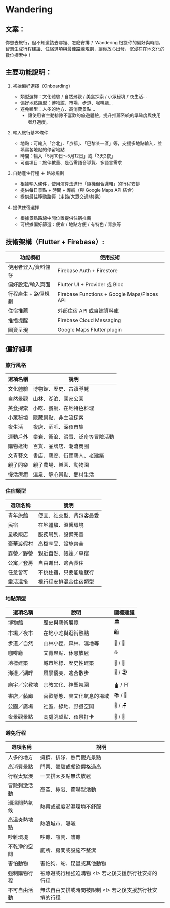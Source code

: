 # Wandering
## 文案：
你想去旅行，但不知道該去哪裡、怎麼安排？
Wandering 根據你的偏好與時間，智慧生成行程建議、住宿選項與最佳路線規劃，讓你放心出發，沉浸在在地文化的數位探索中！

## 主要功能說明：
1. 初始偏好選擇（Onboarding）
    * 類型選擇：文化體驗 / 自然景觀 / 美食探索 / 小眾秘境 / 夜生活...
    * 偏好地點類型：博物館、市場、步道、咖啡廳...
    * 避免類型：人多的地方、高消費景點...
        * 讓使用者主動排除不喜歡的旅遊體驗，提升推薦系統的準確度與使用者舒適度。
2. 輸入旅行基本條件
    * 地點：可輸入「台北」、「京都」、「巴黎某一區」等，支援多地點輸入，並填寫各地點的停留地點
    * 時間：輸入「5月10日～5月12日」或「3天2夜」
    * 可選項目：旅伴數量、是否需語音導覽、多語言需求

3. 自動產生行程 ＋ 路線規劃
    * 根據輸入條件，使用演算法進行「隨機但合邏輯」的行程安排
    * 提供每日景點 + 時間 + 導航（與 Google Maps API 結合）
    * 提供最佳移動路徑（走路/大眾交通/共乘）

4. 提供住宿選擇
    * 根據景點路線中間位置提供住宿推薦
    * 可根據偏好篩選：便宜 / 地點方便 / 有特色 / 青旅等

## 技術架構（Flutter + Firebase）:

| 功能模組        | 使用技術                                        |
| ----------- | ------------------------------------------- |
| 使用者登入/資料儲存  | Firebase Auth + Firestore                   |
| 偏好設定/輸入頁面   | Flutter UI + Provider 或 Bloc                |
| 行程產生 + 路徑規劃 | Firebase Functions + Google Maps/Places API |
| 住宿推薦        | 外部住宿 API 或自建資料庫                             |
| 推播提醒        | Firebase Cloud Messaging                    |
| 圖資呈現        | Google Maps Flutter plugin                  |


## 偏好細項
### 旅行風格

| 選項名稱 | 說明 |
| ----------- | ------------------- |
| 文化體驗 | 博物館、歷史、古蹟導覽 |
| 自然景觀 | 山林、湖泊、國家公園 |
| 美食探索 | 小吃、餐廳、在地特色料理 |
| 小眾秘境 | 隱藏景點、非主流探索 |
| 夜生活 | 夜店、酒吧、深夜市集 |
| 運動戶外 | 攀岩、衝浪、滑雪、泛舟等冒險活動 |
| 購物逛街 | 百貨、品牌店、潮流商圈 |
| 文青藝文 | 書店、藝廊、街頭藝人、老建築 |
| 親子同樂 | 親子農場、樂園、動物園 |
| 慢活療癒 | 溫泉、靜心景點、鄉村生活 |

### 住宿類型

| 選項名稱  | 說明           |
| ----- | ------------ |
| 青年旅館  | 便宜、社交型、背包客最愛 |
| 民宿    | 在地體驗、溫馨環境    |
| 星級飯店  | 服務周到、設備完善    | 
| 豪華渡假村 | 高檔享受、設施齊全    |
| 露營／野營 | 親近自然、帳篷／車宿   |
| 公寓／套房 | 自由進出、適合長住    |
| 任意皆可  | 不挑住宿，只要能睡就行  |
| 靈活混搭  | 視行程安排混合住宿類型  |


### 地點類型
| 選項名稱     |  說明            | 圖標建議     |
| ------ | -------- | ------------- |
| 博物館    |  歷史與藝術展覽       | 🏛️      |
| 市場／夜市  | 在地小吃與逛街熱點  | 🛍️         |
| 步道／自然   | 山林小徑、森林、濕地等  | 🥾 / 🌲   |
| 咖啡廳     | 文青聚點、休息放鬆    | ☕        |
| 地標建築   | 城市地標、歷史性建築   | 🗼 / 🏰   |
| 海邊／湖畔  | 風景優美、適合散步    | 🌊 / 🏖️  |
| 廟宇／宗教地  | 宗教文化、神聖氛圍  | 🛕 / ⛩️    |
| 書店／藝廊   | 喜歡靜態、具文化氣息的場域 | 📚 / 🎨 |
| 公園／廣場   | 社區、綠地、野餐空間   | 🌳 / 🪑  |
| 夜景觀景點  | 高處眺望點、夜景打卡   | 🌃 / 🔭   |


### 避免行程
| 選項名稱   | 說明            |
| ------ | ------------- |
| 人多的地方  | 擁擠、排隊、熱門觀光景點  |
| 高消費景點  | 門票、體驗或餐飲價格過高  |
| 行程太緊湊  | 一天排太多點無法放鬆    |
| 冒險刺激活動 | 高空、極限、驚嚇型活動   |
| 潮濕悶熱氣候 | 熱帶或過度潮濕環境不舒服  |
| 高溫炎熱地點 | 熱浪城市、曝曬       |
| 吵雜環境   | 吵雜、喧鬧、嘈雜      |
| 不乾淨的空間 | 廁所、房間或設施不整潔   |
| 害怕動物   | 害怕狗、蛇、昆蟲或其他動物 |
| 強制購物行程   | 被導遊或行程強迫購物      <!> 若之後支援旅行社安排的行程|
| 不可自由活動   | 無法自由安排或時間被限制   <!> 若之後支援旅行社安排的行程| 